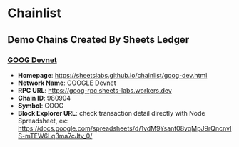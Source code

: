 # Chainlist

## Demo Chains Created By Sheets Ledger

### [GOOG Devnet](./goog-dev.html)

- **Homepage**: https://sheetslabs.github.io/chainlist/goog-dev.html
- **Network Name**: GOOGLE Devnet
- **RPC URL**: https://goog-rpc.sheets-labs.workers.dev
- **Chain ID**: 980904
- **Symbol**: GOOG
- **Block Explorer URL**: check transaction detail directly with Node Spreadsheet, ex: https://docs.google.com/spreadsheets/d/1vdM9Ysant08vqMpJ9rQncnvIS-mTEW6Lq3ma7cJtv_0/


